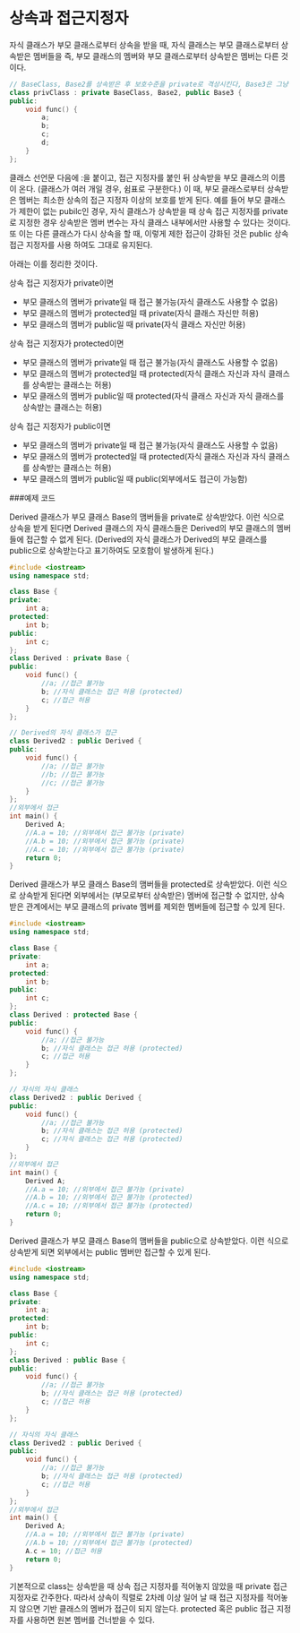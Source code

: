 # 상속과 접근지정자 

자식 클래스가 부모 클래스로부터 상속을 받을 때, 자식 클래스는 부모 클래스로부터 상속받은 멤버들을
즉, 부모 클래스의 멤버와 부모 클래스로부터 상속받은 멤버는 다른 것이다.
```C++
// BaseClass, Base2를 상속받은 후 보호수준을 private로 격상시킨다, Base3은 그냥 상속받는다.
class privClass : private BaseClass, Base2, public Base3 {
public:
    void func() {
        a;
        b;
        c;
        d;
    }
};
```

클래스 선언문 다음에 :을 붙이고, 접근 지정자를 붙인 뒤 상속받을 부모 클래스의 이름이 온다. (클래스가 여러 개일 경우, 쉼표로 구분한다.)
이 때, 부모 클래스로부터 상속받은 멤버는 최소한 상속의 접근 지정자 이상의 보호를 받게 된다.
예를 들어 부모 클래스가 제한이 없는 pubilc인 경우, 자식 클래스가 상속받을 때 상속 접근 지정자를 private로 지정한 경우 상속받은 멤버 변수는 자식 클래스 내부에서만 사용할 수 있다는 것이다.
또 이는 다른 클래스가 다시 상속을 할 때, 이렇게 제한 접근이 강화된 것은 public 상속 접근 지정자를 사용 하여도 그대로 유지된다.



아래는 이를 정리한 것이다.

상속 접근 지정자가 private이면
* 부모 클래스의 멤버가 private일 때 접근 불가능(자식 클래스도 사용할 수 없음)
* 부모 클래스의 멤버가 protected일 때 private(자식 클래스 자신만 허용)
* 부모 클래스의 멤버가 public일 때 private(자식 클래스 자신만 허용)

상속 접근 지정자가 protected이면
* 부모 클래스의 멤버가 private일 때 접근 불가능(자식 클래스도 사용할 수 없음)
* 부모 클래스의 멤버가 protected일 때 protected(자식 클래스 자신과 자식 클래스를 상속받는 클래스는 허용)
* 부모 클래스의 멤버가 public일 때 protected(자식 클래스 자신과 자식 클래스를 상속받는 클래스는 허용)

상속 접근 지정자가 public이면
* 부모 클래스의 멤버가 private일 때 접근 불가능(자식 클래스도 사용할 수 없음)
* 부모 클래스의 멤버가 protected일 때 protected(자식 클래스 자신과 자식 클래스를 상속받는 클래스는 허용)
* 부모 클래스의 멤버가 public일 때 public(외부에서도 접근이 가능함)

###예제 코드

Derived 클래스가 부모 클래스 Base의 맴버들을 private로 상속받았다. 이런 식으로 상속을 받게 된다면 Derived 클래스의 자식 클래스들은 Derived의 부모 클래스의 멤버들에 접근할 수 없게 된다.
(Derived의 자식 클래스가 Derived의 부모 클래스를 public으로 상속받는다고 표기하여도 모호함이 발생하게 된다.)
```C++
#include <iostream>
using namespace std;

class Base {
private:
    int a;
protected:
    int b;
public:
    int c;
};
class Derived : private Base {
public:
    void func() {
        //a; //접근 불가능
        b; //자식 클래스는 접근 허용 (protected)
        c; //접근 허용
    }
};

// Derived의 자식 클래스가 접근
class Derived2 : public Derived {
public:
    void func() {
        //a; //접근 불가능
        //b; //접근 불가능
        //c; //접근 불가능
    }
};
//외부에서 접근
int main() {
    Derived A;
    //A.a = 10; //외부에서 접근 불가능 (private)
    //A.b = 10; //외부에서 접근 불가능 (private)
    //A.c = 10; //외부에서 접근 불가능 (private)
    return 0;
}
```

Derived 클래스가 부모 클래스 Base의 맴버들을 protected로 상속받았다. 이런 식으로 상속받게 된다면 외부에서는 (부모로부터 상속받은) 멤버에 접근할 수 없지만, 상속받은 관계에서는 부모 클래스의 private 멤버를 제외한 멤버들에 접근할 수 있게 된다.
```C++
#include <iostream>
using namespace std;

class Base {
private:
    int a;
protected:
    int b;
public:
    int c;
};
class Derived : protected Base {
public:
    void func() {
        //a; //접근 불가능
        b; //자식 클래스는 접근 허용 (protected)
        c; //접근 허용
    }
};

// 자식의 자식 클래스
class Derived2 : public Derived {
public:
    void func() {
        //a; //접근 불가능
        b; //자식 클래스는 접근 허용 (protected)
        c; //자식 클래스는 접근 허용 (protected)
    }
};
//외부에서 접근
int main() {
    Derived A;
    //A.a = 10; //외부에서 접근 불가능 (private)
    //A.b = 10; //외부에서 접근 불가능 (protected)
    //A.c = 10; //외부에서 접근 불가능 (protected)
    return 0;
}
```

Derived 클래스가 부모 클래스 Base의 맴버들을 public으로 상속받았다. 이런 식으로 상속받게 되면 외부에서는 public 멤버만 접근할 수 있게 된다.
```C++
#include <iostream>
using namespace std;

class Base {
private:
    int a;
protected:
    int b;
public:
    int c;
};
class Derived : public Base {
public:
    void func() {
        //a; //접근 불가능
        b; //자식 클래스는 접근 허용 (protected)
        c; //접근 허용
    }
};

// 자식의 자식 클래스
class Derived2 : public Derived {
public:
    void func() {
        //a; //접근 불가능
        b; //자식 클래스는 접근 허용 (protected)
        c; //접근 허용
    }
};
//외부에서 접근
int main() {
    Derived A;
    //A.a = 10; //외부에서 접근 불가능 (private)
    //A.b = 10; //외부에서 접근 불가능 (protected)
    A.c = 10; //접근 허용
    return 0;
}
```
기본적으로 class는 상속받을 때 상속 접근 지정자를 적어놓지 않았을 때 private 접근 지정자로 간주한다.
따라서 상속이 직렬로 2차례 이상 일어 날 때 접근 지정자를 적어놓지 않으면 기반 클래스의 멤버가 접근이 되지 않는다.
protected 혹은 public 접근 지정자를 사용하면 원본 멤버를 건너받을 수 있다.
